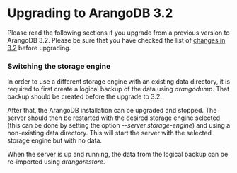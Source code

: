 Upgrading to ArangoDB 3.2
=========================

Please read the following sections if you upgrade from a previous
version to ArangoDB 3.2. Please be sure that you have checked the list
of [changes in 3.2](../../ReleaseNotes/UpgradingChanges32.md) before
upgrading.

### Switching the storage engine

In order to use a different storage engine with an existing data directory,
it is required to first create a logical backup of the data using *arangodump*.
That backup should be created before the upgrade to 3.2.

After that, the ArangoDB installation can be upgraded and stopped. The server
should then be restarted with the desired storage engine selected (this can be 
done by setting the option *--server.storage-engine*) and using a non-existing 
data directory. This will start the server with the selected storage engine
but with no data.

When the server is up and running, the data from the logical backup can be 
re-imported using *arangorestore*.
